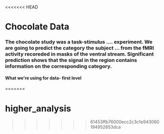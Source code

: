 <<<<<<< HEAD
# Chocolate Data

### The chocolate study was a task-stimulus .... experiment. We are going to predict the category the subject ... from the fMRI activity recoreded in masks of the ventral stream. Significant prediction shows that the signal in the region contains information on the corresponding category. 


#### What we're using for data- first level 
=======
# higher_analysis
>>>>>>> 61453ffb76000ecc2c3c1e943060194952853dca
